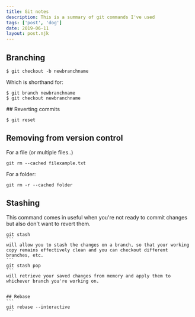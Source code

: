 ```yaml
---
title: Git notes
description: This is a summary of git commands I've used
tags: ['post', 'dog']
date: 2019-06-11
layout: post.njk
---
```

## Branching
```
$ git checkout -b newbranchname
```

Which is shorthand for:

```
$ git branch newbranchname
$ git checkout newbranchname
```

## Reverting commits
```
$ git reset
```


## Removing from version control
For a file (or multiple files..)
```
git rm --cached filexample.txt
```
For a folder:
```
git rm -r --cached folder
```

## Stashing
This command comes in useful when you're not ready to commit changes but also don't want to revert them.
````
git stash
```
will allow you to stash the changes on a branch, so that your working copy remains effectively clean and you can checkout different branches, etc.
```
git stash pop
```
will retrieve your saved changes from memory and apply them to whichever branch you're working on.


## Rebase
```
git rebase --interactive
```